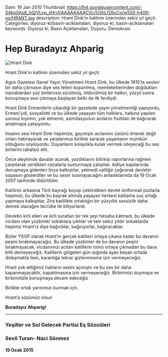 Date: 19 Jan 2015
Thumbnail: https://lh4.googleusercontent.com/-S4kp0As8_hQ/VLvp_iiHrvI/AAAAAAAACVc/5j3hLf26xCo/w550-h400-no/HRANT.jpg
description: Hrant Dink’in katlinin üzerinden sekiz yıl geçti.
Categories: diyoruz-ki/basin-aciklamalari, diyoruz-ki, basin-aciklamalari
keywords: Diyoruz ki, Basın Açıklamaları, Duyuru, Demokrasi

# Hep Buradayız Ahparig

![Hrant Dink](https://lh4.googleusercontent.com/-S4kp0As8_hQ/VLvp_iiHrvI/AAAAAAAACVc/5j3hLf26xCo/w550-h400-no/HRANT.jpg)

Hrant Dink’in katlinin üzerinden sekiz yıl geçti.

Agos Gazetesi Genel Yayın Yönetmeni Hrant Dink, bu ülkede 1915’te sesleri bir daha çıkmasın diye ses telleri koparılmış, memleketlerinden doğdukları topraklardan yüz binlercesi sürülmüş, öldürülmüş bir halkın, yüzyıl sonra konuşmaya sesi çıkmaya başlayan belki de ilk ferdiydi.

Hrant Dink Ermenilerin çıkardığı bir gazetede yayın yönetmenliği yapıyordu, Ermeni’ydi, sosyalistti ve bu ülkede yaşayan tüm halklara, halkına yapılan sonsuz kıyımın, yok etmenin, asimilasyonun acılarını fısıltıları ile bağırarak anlatmaya çalışıyordu.

İnsanın sesi Hrant Dink hepimize, geçmişin acılarının üstünü örterek değil onları hatırlayarak ve yaralarımızı birlikte sararak yaşamanın mümkün olduğunu söylüyordu. Duyanların kolaylıkla kulak vermek isteyeceği bu ses birilerini rahatsız etti.

Önce aleyhinde davalar açarak, yazdıklarını bilirkişi raporlarına rağmen çarpıtarak verdikleri cezalarla susturmaya çalıştılar. Adliye kapılarında duruşmaya gidenleri linçe kalkıştılar, yetmedi valiliğe çağırarak devletin sopasını gösterdiler ve bu sesin susmayacağını anladıklarında da 19 Ocak 2007 tarihinde öldürttüler.

Katilinin arkasına Türk bayrağı koyup çektirdikleri devlet üniformalı pozlarla hepimizi, bu ülkede bu bayrak altında yaşayan herkesi katliama suç ortağı yapmaya kalkıştılar. Zira katillikte ortaklığın bir yüzyıllık sessizlik daha demek olacağını tecrübe ile biliyorlardı.

Devletin kirli elleri ve kirli suratları bir tek şeyi hesaba katmadı, bu ülkede vicdanı olan yüzbinler sokaklara çıktılar ve tam sekiz yıldır sokaklarda hepimiz Hrant’ız diye bağırdılar, bağırıyorlar, bağıracaklar.

Bizler YSGP olarak Hrant’ın gerçek katilleri ortaya çıkana kadar bu davanın peşini bırakmayacağız. Bu ülkede yüzbinler de bu davanın peşini bırakmayacak, vicdanımızı acıtan katillerin tümü ortaya çıkmadan bu dava bitti demeyeceğiz. Katillerin gölgeleri gün ışığında ayan beyan ortada dolaşmakta iken, karanlığa tekrar gizlenmesine izin vermeyeceğiz.

Hrant yok ettiğimiz hakların sesini açmıştır ve bu ses bir daha kapanmayacaktır, kapatılmasına izin vermeyeceğiz. Birbirimizi duymaya ve birbirimizle konuşmaya devam edeceğiz

Birlikte ortak yarınımızı kurmak için.

Hrant’a sözümüz olsun

**Buradayız Ahparig!**


---
 
### Yeşiller ve Sol Gelecek Partisi Eş Sözcüleri
### Sevil Turan- Naci Sönmez

#### 19 Ocak 2015
